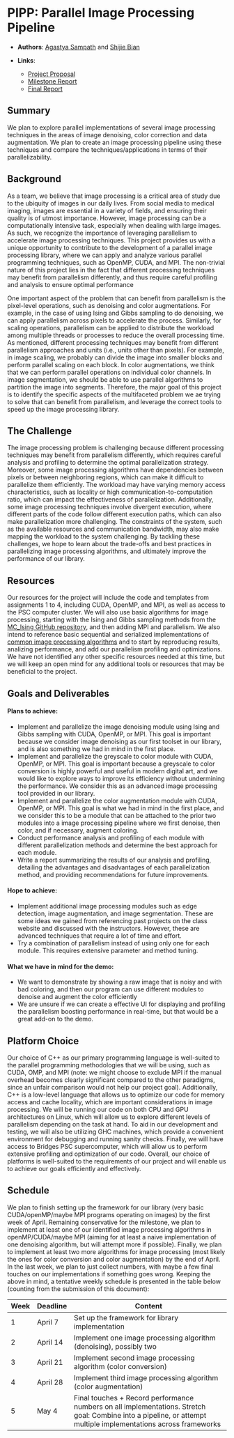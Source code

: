# PIPP: Parallel Image Processing Pipeline

- **Authors**: [Agastya Sampath](https://github.com/agastya-sampath) and [Shijie Bian](https://github.com/BrandonBian)

- **Links**:
  - [Project Proposal](https://github.com/agastya-sampath/618-project-s23/blob/main/docs/project-proposal.pdf)
  - [Milestone Report](https://github.com/agastya-sampath/618-project-s23/blob/main/docs/project-milestone.pdf)
  - [Final Report](TODO)

## Summary
We plan to explore parallel implementations of several image processing techniques in the areas of image denoising, color correction and data augmentation. We plan to create an image processing pipeline using these techniques and compare the techniques/applications in terms of their parallelizability.

## Background
As a team, we believe that image processing is a critical area of study due to the ubiquity of images in our daily lives. From social media to medical imaging, images are essential in a variety of fields, and ensuring their quality is of utmost importance. However, image processing can be a computationally intensive task, especially when dealing with large images. As such, we recognize the importance of leveraging parallelism to accelerate image processing techniques. This project provides us with a unique opportunity to contribute to the development of a parallel image processing library, where we can apply and analyze various parallel programming techniques, such as OpenMP, CUDA, and MPI. The non-trivial nature of this project lies in the fact that different processing techniques may benefit from parallelism differently, and thus require careful profiling and analysis to ensure optimal performance

One important aspect of the problem that can benefit from parallelism is the pixel-level operations, such as denoising and color augmentations. For example, in the case of using Ising and Gibbs sampling to do denoising, we can apply parallelism across pixels to accelerate the process. Similarly, for scaling operations, parallelism can be applied to distribute the workload among multiple threads or processes to reduce the overall processing time. As mentioned, different processing techniques may benefit from different parallelism approaches and units (i.e., units other than pixels). For example, in image scaling, we probably can divide the image into smaller blocks and perform parallel scaling on each block. In color augmentations, we think that we can perform parallel operations on individual color channels. In image segmentation, we should be able to use parallel algorithms to partition the image into segments. Therefore, the major goal of this project is to identify the specific aspects of the multifaceted problem we ae trying to solve that can benefit from parallelism, and leverage the correct tools to speed up the image processing library. 

## The Challenge
The image processing problem is challenging because different processing techniques may benefit from parallelism differently, which requires careful analysis and profiling to determine the optimal parallelization strategy. Moreover, some image processing algorithms have dependencies between pixels or between neighboring regions, which can make it difficult to parallelize them efficiently. The workload may have varying memory access characteristics, such as locality or high communication-to-computation ratio, which can impact the effectiveness of parallelization. Additionally, some image processing techniques involve divergent execution, where different parts of the code follow different execution paths, which can also make parallelization more challenging. The constraints of the system, such as the available resources and communication bandwidth, may also make mapping the workload to the system challenging. By tackling these challenges, we hope to learn about the trade-offs and best practices in parallelizing image processing algorithms, and ultimately improve the performance of our library.

## Resources
Our resources for the project will include the code and templates from assignments 1 to 4, including CUDA, OpenMP, and MPI, as well as access to the PSC computer cluster. We will also use basic algorithms for image processing, starting with the Ising and Gibbs sampling methods from the [MC_Ising GitHub repository](https://github.com/g0bel1n/MC_Ising), and then adding MPI and parallelism. We also intend to reference basic sequential and serialized implementations of [common image processing algorithms](https://github.com/iocentos/ImageProcessing/blob/master/processing/serialImageProcessing.cpp) and to start by reproducing results, analizing performance, and add our parallelism profiling and optimizations. We have not identified any other specific resources needed at this time, but we will keep an open mind for any additional tools or resources that may be beneficial to the project.


## Goals and Deliverables
#### Plans to achieve:
- Implement and parallelize the image denoising module using Ising and Gibbs sampling with CUDA, OpenMP, or MPI. This goal is important because we consider image denoising as our first toolset in our library, and is also something we had in mind in the first place.
- Implement and parallelize the greyscale to color module with CUDA, OpenMP, or MPI. This goal is important because a greyscale to color conversion is highly powerful and useful in modern digital art, and we would like to explore ways to improve its efficiency without undermining the performance. We consider this as an advanced image processing tool provided in our library.
- Implement and parallelize the color augmentation module with CUDA, OpenMP, or MPI. This goal is what we had in mind in the first place, and we consider this to be a module that can be attached to the prior two modules into a image processing pipeline where we first denoise, then color, and if necessary, augment coloring.
- Conduct performance analysis and profiling of each module with different parallelization methods and determine the best approach for each module.
- Write a report summarizing the results of our analysis and profiling, detailing the advantages and disadvantages of each parallelization method, and providing recommendations for future improvements.
#### Hope to achieve:
- Implement additional image processing modules such as edge detection, image augmentation, and image segmentation. These are some ideas we gained from referencing past projects on the class website and discussed with the instructors. However, these are advanced techniques that require a lot of time and effort.
- Try a combination of parallelism instead of using only one for each module. This requires extensive parameter and method tuning.
#### What we have in mind for the demo:
- We want to demonstrate by showing a raw image that is noisy and with bad coloring, and then our program can use different modules to denoise and augment the color efficiently
- We are unsure if we can create a effective UI for displaying and profiling the parallelism boosting performance in real-time, but that would be a great add-on to the demo.

## Platform Choice
Our choice of C++ as our primary programming language is well-suited to the parallel programming methodologies that we will be using, such as CUDA, OMP, and MPI (note: we might choose to exclude MPI if the manual overhead becomes clearly significant compared to the other paradigms, since an unfair comparison would not help our project goal). Additionally, C++ is a low-level language that allows us to optimize our code for memory access and cache locality, which are important considerations in image processing. We will be running our code on both CPU and GPU architectures on Linux, which will allow us to explore different levels of parallelism depending on the task at hand. To aid in our development and testing, we will also be utilizing GHC machines, which provide a convenient environment for debugging and running sanity checks. Finally, we will have access to Bridges PSC supercomputer, which will allow us to perform extensive profiling and optimization of our code. Overall, our choice of platforms is well-suited to the requirements of our project and will enable us to achieve our goals efficiently and effectively.

## Schedule
We plan to finish setting up the framework for our library (very basic CUDA/openMP/maybe MPI programs operating on images) by the first week of April.
Remaining conservative for the milestone, we plan to implement at least one of our identified image processing algorithms in openMP/CUDA/maybe MPI (aiming for at least a naive implementation of one denoising algorithm, but will attempt more if possible).
Finally, we plan to implement at least two more algorithms for image processing (most likely the ones for color conversion and color augmentation) by the end of April.
In the last week, we plan to just collect numbers, with maybe a few final touches on our implementations if something goes wrong.
Keeping the above in mind, a tentative weekly schedule is presented in the table below (counting from the submission of this document):

| Week   | Deadline | Content |
|--------|-----|--------|
| 1 | April 7 | Set up the framework for library implementation |
| 2 | April 14 | Implement one image processing algorithm (denoising), possibly two |
| 3 | April 21 | Implement second image processing algorithm (color conversion) |
| 4 | April 28 | Implement third image processing algorithm (color augmentation) |
| 5 | May 4 | Final touches + Record performance numbers on all implementations. Stretch goal: Combine into a pipeline, or attempt multiple implementations across frameworks |
